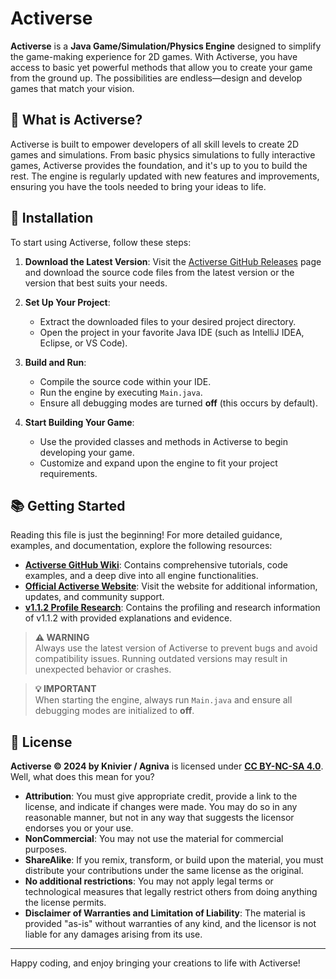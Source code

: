 # Activerse

**Activerse** is a **Java Game/Simulation/Physics Engine** designed to simplify the game-making experience for 2D games. With Activerse, you have access to basic yet powerful methods that allow you to create your game from the ground up. The possibilities are endless—design and develop games that match your vision.

## 🚀 What is Activerse?

Activerse is built to empower developers of all skill levels to create 2D games and simulations. From basic physics simulations to fully interactive games, Activerse provides the foundation, and it's up to you to build the rest. The engine is regularly updated with new features and improvements, ensuring you have the tools needed to bring your ideas to life.

## 🔧 Installation

To start using Activerse, follow these steps:

1. **Download the Latest Version**: Visit the [Activerse GitHub Releases](https://github.com/Knivier/Activerse/releases) page and download the source code files from the latest version or the version that best suits your needs.

2. **Set Up Your Project**:
   - Extract the downloaded files to your desired project directory.
   - Open the project in your favorite Java IDE (such as IntelliJ IDEA, Eclipse, or VS Code).

3. **Build and Run**:
   - Compile the source code within your IDE.
   - Run the engine by executing `Main.java`.
   - Ensure all debugging modes are turned **off** (this occurs by default).

4. **Start Building Your Game**:
   - Use the provided classes and methods in Activerse to begin developing your game.
   - Customize and expand upon the engine to fit your project requirements.

## 📚 Getting Started

Reading this file is just the beginning! For more detailed guidance, examples, and documentation, explore the following resources:

- **[Activerse GitHub Wiki](https://github.com/Knivier/Activerse/wiki)**: Contains comprehensive tutorials, code examples, and a deep dive into all engine functionalities.
- **[Official Activerse Website](https://knivier.github.io/KnivierWeb/activerseinfo.html)**: Visit the website for additional information, updates, and community support.
- **[v1.1.2 Profile Research](https://github.com/user-attachments/files/16165118/Research.Notes.for.v1.1.2.Optimizations.pdf)**: Contains the profiling and research information of v1.1.2 with provided explanations and evidence.

> **⚠️ WARNING**  
> Always use the latest version of Activerse to prevent bugs and avoid compatibility issues. Running outdated versions may result in unexpected behavior or crashes.

> **💡 IMPORTANT**  
> When starting the engine, always run `Main.java` and ensure all debugging modes are initialized to **off**.

## 📝 License

**Activerse © 2024 by Knivier / Agniva** is licensed under **[CC BY-NC-SA 4.0](https://creativecommons.org/licenses/by-nc-sa/4.0/)**.
Well, what does this mean for you?

- **Attribution**: You must give appropriate credit, provide a link to the license, and indicate if changes were made. You may do so in any reasonable manner, but not in any way that suggests the licensor endorses you or your use.
- **NonCommercial**: You may not use the material for commercial purposes.
- **ShareAlike**: If you remix, transform, or build upon the material, you must distribute your contributions under the same license as the original.
- **No additional restrictions**: You may not apply legal terms or technological measures that legally restrict others from doing anything the license permits.
- **Disclaimer of Warranties and Limitation of Liability**: The material is provided "as-is" without warranties of any kind, and the licensor is not liable for any damages arising from its use.
---

Happy coding, and enjoy bringing your creations to life with Activerse!
